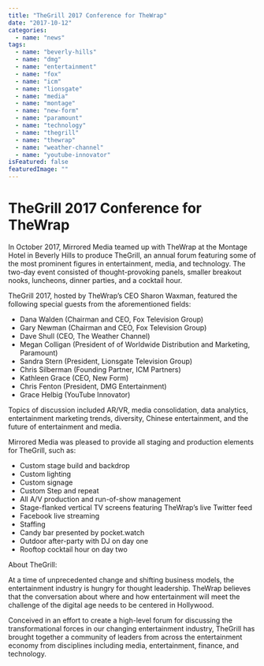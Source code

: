 ```yaml
---
title: "TheGrill 2017 Conference for TheWrap"
date: "2017-10-12"
categories: 
  - name: "news"
tags: 
  - name: "beverly-hills"
  - name: "dmg"
  - name: "entertainment"
  - name: "fox"
  - name: "icm"
  - name: "lionsgate"
  - name: "media"
  - name: "montage"
  - name: "new-form"
  - name: "paramount"
  - name: "technology"
  - name: "thegrill"
  - name: "thewrap"
  - name: "weather-channel"
  - name: "youtube-innovator"
isFeatured: false
featuredImage: ""
---
```


# TheGrill 2017 Conference for TheWrap

In October 2017, Mirrored Media teamed up with TheWrap at the Montage Hotel in Beverly Hills to produce TheGrill, an annual forum featuring some of the most prominent figures in entertainment, media, and technology. The two-day event consisted of thought-provoking panels, smaller breakout nooks, luncheons, dinner parties, and a cocktail hour.

TheGrill 2017, hosted by TheWrap’s CEO Sharon Waxman, featured the following special guests from the aforementioned fields:

- Dana Walden (Chairman and CEO, Fox Television Group)
- Gary Newman (Chairman and CEO, Fox Television Group)
- Dave Shull (CEO, The Weather Channel)
- Megan Colligan (President of of Worldwide Distribution and Marketing, Paramount)
- Sandra Stern (President, Lionsgate Television Group)
- Chris Silberman (Founding Partner, ICM Partners)
- Kathleen Grace (CEO, New Form)
- Chris Fenton (President, DMG Entertainment)
- Grace Helbig (YouTube Innovator)

Topics of discussion included AR/VR, media consolidation, data analytics, entertainment marketing trends, diversity, Chinese entertainment, and the future of entertainment and media.

Mirrored Media was pleased to provide all staging and production elements for TheGrill, such as:

- Custom stage build and backdrop
- Custom lighting
- Custom signage
- Custom Step and repeat
- All A/V production and run-of-show management
- Stage-flanked vertical TV screens featuring TheWrap’s live Twitter feed
- Facebook live streaming
- Staffing
- Candy bar presented by pocket.watch
- Outdoor after-party with DJ on day one
- Rooftop cocktail hour on day two

About TheGrill:

At a time of unprecedented change and shifting business models, the entertainment industry is hungry for thought leadership. TheWrap believes that the conversation about where and how entertainment will meet the challenge of the digital age needs to be centered in Hollywood.

Conceived in an effort to create a high-level forum for discussing the transformational forces in our changing entertainment industry, TheGrill has brought together a community of leaders from across the entertainment economy from disciplines including media, entertainment, finance, and technology.
